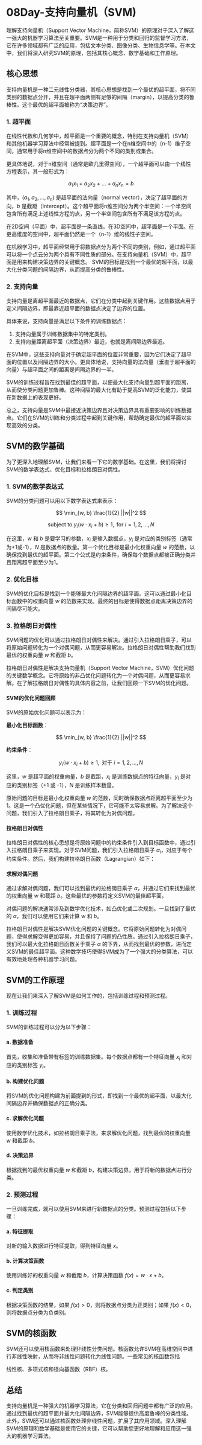 # 08Day-支持向量机（SVM)

理解支持向量机（Support Vector Machine，简称SVM）的原理对于深入了解这一强大的机器学习算法至关重要。SVM是一种用于分类和回归的监督学习方法，它在许多领域都有广泛的应用，包括文本分类、图像分类、生物信息学等。在本文中，我们将深入研究SVM的原理，包括其核心概念、数学基础和工作原理。

## 核心思想

支持向量机是一种二元线性分类器，其核心思想是找到一个最优的超平面，将不同类别的数据点分开，并且在超平面两侧有足够的间隔（margin），以提高分类的鲁棒性。这个最优的超平面被称为“决策边界”。

### 1. 超平面

在线性代数和几何学中，超平面是一个重要的概念，特别在支持向量机（SVM）和其他机器学习算法中经常被提到。超平面是一个在n维空间中的（n-1）维子空间，通常用于将n维空间中的数据点分为两个不同的类别或集合。

更具体地说，对于n维空间（通常是欧几里得空间），一个超平面可以由一个线性方程表示，其一般形式为：

$$
a_1x_1 + a_2x_2 + \ldots + a_nx_n = b
$$

其中，$(a_1, a_2, \ldots, a_n)$ 是超平面的法向量（normal vector），决定了超平面的方向，$b$ 是截距（intercept）。这个超平面将n维空间分为两个半空间：一个半空间包含所有满足上述线性方程的点，另一个半空间包含所有不满足该方程的点。

在2D空间（平面）中，超平面是一条直线。在3D空间中，超平面是一个平面。在更高维度的空间中，超平面仍然是一个（n-1）维的线性子空间。

在机器学习中，超平面经常用于将数据点分为两个不同的类别，例如，通过超平面可以将一个点云分为两个具有不同性质的部分。在支持向量机（SVM）中，超平面是用来构建决策边界的关键概念。 SVM的目标是找到一个最优的超平面，以最大化分类问题的间隔边界，从而提高分类的鲁棒性。

### 2. 支持向量

支持向量是离超平面最近的数据点，它们在分类中起到关键作用。这些数据点用于定义间隔边界，即最靠近超平面的数据点决定了边界的位置。

具体来说，支持向量是满足以下条件的训练数据点：

1. 支持向量属于训练数据集中的特定类别。
2. 支持向量距离超平面（决策边界）最近，也就是离间隔边界最近。

在SVM中，这些支持向量对于确定超平面的位置非常重要，因为它们决定了超平面的位置以及间隔边界的大小。更具体地说，支持向量的法向量（垂直于超平面的向量）与超平面之间的距离是间隔边界的一半。

SVM的训练过程旨在找到最佳的超平面，以便最大化支持向量到超平面的距离，从而使分类问题更加鲁棒。这种间隔的最大化有助于提高SVM的泛化能力，使其在新数据上的表现更好。

总之，支持向量是SVM中最接近决策边界且对决策边界具有重要影响的训练数据点。它们在SVM的训练和分类过程中起到关键作用，帮助确定最优的超平面以实现高效的分类。

## SVM的数学基础

为了更深入地理解SVM，让我们来看一下它的数学基础。在这里，我们将探讨SVM的数学表达式、优化目标和拉格朗日对偶性。

### 1. SVM的数学表达式

SVM的分类问题可以用以下数学表达式来表示：

$$
\min_{w, b} \frac{1}{2} ||w||^2
$$

$$
\text{subject to } y_i(w \cdot x_i + b) \geq 1, \text{ for } i = 1, 2, \ldots, N
$$

在这里，$w$ 和 $b$ 是要学习的参数，$x_i$ 是输入数据点，$y_i$ 是对应的类别标签（通常为+1或-1），$N$ 是数据点的数量。第一个优化目标是最小化权重向量 $w$ 的范数，以确保找到最优的超平面。第二个公式是约束条件，确保每个数据点都被正确分类并且距离超平面至少为1。

### 2. 优化目标

SVM的优化目标是找到一个能够最大化间隔边界的超平面。这可以通过最小化目标函数中的权重向量 $w$ 的范数来实现。最终的目标是使得数据点距离决策边界的间隔尽可能大。

### 3. 拉格朗日对偶性

SVM问题的优化可以通过拉格朗日对偶性来解决。通过引入拉格朗日乘子，可以将原始问题转化为一个对偶问题，从而更容易解决。拉格朗日对偶性帮助我们找到最优的权重向量 $w$ 和截距 $b$。

拉格朗日对偶性是解决支持向量机（Support Vector Machine，SVM）优化问题的关键数学概念。它将原始的非凸优化问题转化为一个对偶问题，从而更容易求解。在了解拉格朗日对偶性的具体内容之前，让我们回顾一下SVM的优化问题。

#### SVM的优化问题回顾

SVM的原始优化问题可以表示为：

**最小化目标函数**：

$$
\min_{w, b} \frac{1}{2} ||w||^2
$$

**约束条件**：

$$
y_i(w \cdot x_i + b) \geq 1, \text{ 对于 } i = 1, 2, \ldots, N
$$

这里，$w$ 是超平面的权重向量，$b$ 是截距，$x_i$ 是训练数据点的特征向量，$y_i$ 是对应的类别标签（+1 或 -1），$N$ 是训练样本数量。

原始问题的目标是最小化权重向量 $w$ 的范数，同时确保数据点距离超平面至少为1。这是一个凸优化问题，但在某些情况下，它可能不太容易求解。为了解决这个问题，我们引入了拉格朗日乘子，将其转化为对偶问题。

#### 拉格朗日对偶性

拉格朗日对偶性的核心思想是将原始问题中的约束条件引入到目标函数中，通过引入拉格朗日乘子来实现。对于SVM问题，我们引入拉格朗日乘子 $\alpha_i$，对应于每个约束条件。然后，我们构建拉格朗日函数（Lagrangian）如下：

#### 求解对偶问题

通过求解对偶问题，我们可以找到最优的拉格朗日乘子 $\alpha$，并通过它们来找到最优的权重向量 $w$ 和截距 $b$。这些最优的参数将定义SVM的最佳超平面。

对偶问题的解决通常涉及到数学优化技术，如凸优化或二次规划。一旦找到了最优的 $\alpha$，我们可以使用它们来计算 $w$ 和 $b$。


拉格朗日对偶性是解决SVM优化问题的关键概念。它将原始问题转化为对偶问题，使得求解变得更加容易，并且保持了问题的凸性质。通过引入拉格朗日乘子，我们可以最大化拉格朗日函数关于乘子 $\alpha$ 的下界，从而找到最优的参数，进而定义SVM的最佳超平面。这种数学技巧使得SVM成为了一个强大的分类算法，可以有效地处理各种机器学习问题。

## SVM的工作原理

现在让我们来深入了解SVM是如何工作的，包括训练过程和预测过程。

### 1. 训练过程

SVM的训练过程可以分为以下步骤：

#### a. 数据准备

首先，收集和准备带有标签的训练数据集。每个数据点都有一个特征向量 $x_i$ 和对应的类别标签 $y_i$。

#### b. 构建优化问题

将SVM的优化问题构建为前面提到的形式，即找到一个最优的超平面，以最大化间隔边界并确保数据点的正确分类。

#### c. 求解优化问题

使用数学优化技术，如拉格朗日乘子法，来求解优化问题，找到最优的权重向量 $w$ 和截距 $b$。

#### d. 决策边界

根据找到的最优权重向量 $w$ 和截距 $b$，构建决策边界，用于将新的数据点进行分类。

### 2. 预测过程

一旦训练完成，就可以使用SVM来进行新数据点的分类。预测过程包括以下步骤：

#### a. 特征提取

对新的输入数据进行特征提取，得到特征向量 $x$。

#### b. 计算决策函数

使用训练好的权重向量 $w$ 和截距 $b$，计算决策函数 $f(x) = w \cdot x + b$。

#### c. 判定类别

根据决策函数的结果，如果 $f(x) > 0$，则将数据点分类为正类别；如果 $f(x) < 0$，则将数据点分类为负类别。

## SVM的核函数

SVM还可以使用核函数来处理非线性分类问题。核函数允许SVM在高维空间中进行非线性映射，从而将非线性问题转化为线性问题。一些常见的核函数包括

线性核、多项式核和径向基函数（RBF）核。

## 总结

支持向量机是一种强大的机器学习算法，它在分类和回归问题中都有广泛的应用。通过找到最优的超平面并最大化间隔边界，SVM能够提供高度鲁棒的分类性能。此外，SVM还可以通过核函数处理非线性问题，扩展了其应用领域。深入理解SVM的原理和数学基础是使用它的关键，它可以帮助您更好地理解和应用这一强大的机器学习算法。